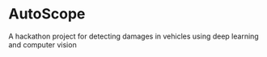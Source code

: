 # AutoScope
A hackathon project for detecting damages in vehicles using deep learning and computer vision 
